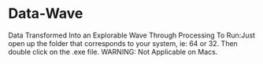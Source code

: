 # Data-Wave
Data Transformed Into an Explorable Wave Through Processing
        To Run:Just open up the folder that corresponds to your system, ie: 64 or 32. Then double click on the .exe file. 
        WARNING: Not Applicable on Macs.
